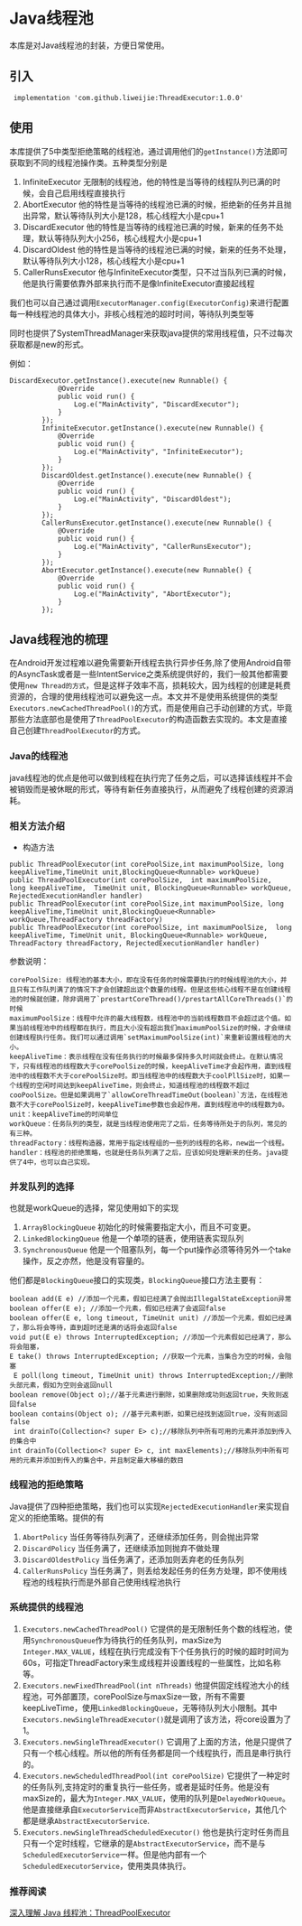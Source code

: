 # Java线程池

本库是对Java线程池的封装，方便日常使用。

## 引入

```
 implementation 'com.github.liweijie:ThreadExecutor:1.0.0'
```

## 使用

本库提供了5中类型拒绝策略的线程池，通过调用他们的`getInstance()`方法即可获取到不同的线程池操作类。五种类型分别是
1. InfiniteExecutor 无限制的线程池，他的特性是当等待的线程队列已满的时候，会自己启用线程直接执行
2. AbortExecutor 他的特性是当等待的线程池已满的时候，拒绝新的任务并且抛出异常，默认等待队列大小是128，核心线程大小是cpu+1
3. DiscardExecutor 他的特性是当等待的线程池已满的时候，新来的任务不处理，默认等待队列大小256，核心线程大小是cpu+1
3. DiscardOldest 他的特性是当等待的线程池已满的时候，新来的任务不处理，默认等待队列大小128，核心线程大小是cpu+1
3. CallerRunsExecutor 他与InfiniteExecutor类型，只不过当队列已满的时候，他是执行需要依靠外部来执行而不是像InfiniteExecutor直接起线程

我们也可以自己通过调用`ExecutorManager.config(ExecutorConfig)`来进行配置每一种线程池的具体大小，非核心线程池的超时时间，等待队列类型等

同时也提供了SystemThreadManager来获取java提供的常用线程值，只不过每次获取都是new的形式。

例如：

```
DiscardExecutor.getInstance().execute(new Runnable() {
            @Override
            public void run() {
                Log.e("MainActivity", "DiscardExecutor");
            }
        });
        InfiniteExecutor.getInstance().execute(new Runnable() {
            @Override
            public void run() {
                Log.e("MainActivity", "InfiniteExecutor");
            }
        });
        DiscardOldest.getInstance().execute(new Runnable() {
            @Override
            public void run() {
                Log.e("MainActivity", "DiscardOldest");
            }
        });
        CallerRunsExecutor.getInstance().execute(new Runnable() {
            @Override
            public void run() {
                Log.e("MainActivity", "CallerRunsExecutor");
            }
        });
        AbortExecutor.getInstance().execute(new Runnable() {
            @Override
            public void run() {
                Log.e("MainActivity", "AbortExecutor");
            }
        });

```

## Java线程池的梳理

在Android开发过程难以避免需要新开线程去执行异步任务,除了使用Android自带的AsyncTask或者是一些IntentService之类系统提供好的，我们一般其他都需要使用`new Thread的方式`，但是这样子效率不高，损耗较大，因为线程的创建是耗费资源的，合理的使用线程池可以避免这一点。本文并不是使用系统提供的类型`Executors.newCachedThreadPool()`的方式，而是使用自己手动创建的方式，毕竟那些方法底部也是使用了`ThreadPoolExecutor`的构造函数去实现的。本文是直接自己创建`ThreadPoolExecutor`的方式。

### Java的线程池

java线程池的优点是他可以做到线程在执行完了任务之后，可以选择该线程并不会被销毁而是被休眠的形式，等待有新任务直接执行，从而避免了线程创建的资源消耗。

### 相关方法介绍

* 构造方法
```
public ThreadPoolExecutor(int corePoolSize,int maximumPoolSize, long keepAliveTime,TimeUnit unit,BlockingQueue<Runnable> workQueue)
public ThreadPoolExecutor(int corePoolSize,  int maximumPoolSize,  long keepAliveTime,  TimeUnit unit, BlockingQueue<Runnable> workQueue, RejectedExecutionHandler handler)
public ThreadPoolExecutor(int corePoolSize,int maximumPoolSize, long keepAliveTime,TimeUnit unit,BlockingQueue<Runnable> workQueue,ThreadFactory threadFactory)
public ThreadPoolExecutor(int corePoolSize, int maximumPoolSize,  long keepAliveTime, TimeUnit unit, BlockingQueue<Runnable> workQueue, ThreadFactory threadFactory, RejectedExecutionHandler handler)
```

参数说明：
```
corePoolSize: 线程池的基本大小，即在没有任务的时候需要执行的时候线程池的大小，并且只有工作队列满了的情况下才会创建超出这个数量的线程。但是这些核心线程不是在创建线程池的时候就创建，除非调用了`prestartCoreThread()/prestartAllCoreThreads()`的时候
maximumPoolSize：线程中允许的最大线程数，线程池中的当前线程数目不会超过这个值。如果当前线程池中的线程都在执行，而且大小没有超出我们maximumPoolSize的时候，才会继续创建线程执行任务。我们可以通过调用`setMaximumPoolSize(int)`来重新设置线程池的大小。
keepAliveTime：表示线程在没有任务执行的时候最多保持多久时间就会终止。在默认情况下，只有线程池的线程数大于corePoolSize的时候，keepAliveTime才会起作用，直到线程池中的线程数不大于corePoolSize时。即当线程池中的线程数大于coolPllSize时，如果一个线程的空闲时间达到keepAliveTime，则会终止，知道线程池的线程数不超过cooPoolSize。但是如果调用了`allowCoreThreadTimeOut(boolean)`方法，在线程池数不大于corePoolSize时，keepAliveTime参数也会起作用，直到线程池中的线程数为0。
unit：keepAliveTime的时间单位
workQueue：任务队列的类型，就是当线程池使用完了之后，任务等待所处于的队列，常见的有三种。
threadFactory：线程构造器，常用于指定线程组的一些列的线程的名称，new出一个线程。
handler：线程池的拒绝策略，也就是任务队列满了之后，应该如何处理新来的任务。java提供了4中，也可以自己实现。
```

### 并发队列的选择

也就是workQueue的选择，常见使用如下的实现
1. `ArrayBlockingQueue`
    初始化的时候需要指定大小，而且不可变更。
2. `LinkedBlockingQueue`
    他是一个单项的链表，使用链表实现队列
3. `SynchronousQueue`
    他是一个阻塞队列，每一个put操作必须等待另外一个take操作，反之亦然，他是没有容量的。

他们都是`BlockingQueue`接口的实现类，`BlockingQueue`接口方法主要有：
```
boolean add(E e) //添加一个元素，假如已经满了会抛出IllegalStateException异常
boolean offer(E e); //添加一个元素，假如已经满了会返回false
boolean offer(E e, long timeout, TimeUnit unit) //添加一个元素，假如已经满了，那么将会等待，直到超时还是满的话将会返回false
void put(E e) throws InterruptedException; //添加一个元素假如已经满了，那么将会阻塞，
E take() throws InterruptedException; //获取一个元素，当集合为空的时候，会阻塞
 E poll(long timeout, TimeUnit unit) throws InterruptedException;//删除头部元素，假如为空则会返回null
boolean remove(Object o);//基于元素进行删除，如果删除成功则返回true，失败则返回false
boolean contains(Object o); //基于元素判断，如果已经找到返回true，没有则返回false
 int drainTo(Collection<? super E> c);//移除队列中所有可用的元素并添加到传入的集合中
int drainTo(Collection<? super E> c, int maxElements);//移除队列中所有可用的元素并添加到传入的集合中，并且制定最大移植的数目
```

### 线程池的拒绝策略

Java提供了四种拒绝策略，我们也可以实现`RejectedExecutionHandler`来实现自定义的拒绝策略。提供的有
1. `AbortPolicy`
    当任务等待队列满了，还继续添加任务，则会抛出异常
2. `DiscardPolicy`
    当任务满了，还继续添加则抛弃不做处理    
3. `DiscardOldestPolicy`
    当任务满了，还添加则丢弃老的任务队列
4. `CallerRunsPolicy`
    当任务满了，则丢给发起任务的任务方处理，即不使用线程池的线程执行而是外部自己使用线程池执行

### 系统提供的线程池

1. `Executors.newCachedThreadPool()`
    它提供的是无限制任务个数的线程池，使用`SynchronousQueue`作为待执行的任务队列，maxSize为`Integer.MAX_VALUE`，线程在执行完成没有下个任务执行的时候的超时时间为60s，可指定ThreadFactory来生成线程并设置线程的一些属性，比如名称等。
2. `Executors.newFixedThreadPool(int nThreads)`
    他提供固定线程池大小的线程池，可外部置顶，corePoolSize与maxSize一致，所有不需要keepLiveTime，使用`LinkedBlockingQueue`，无等待队列大小限制。其中`Executors.newSingleThreadExecutor()`就是调用了该方法，将core设置为了1。
3. `Executors.newSingleThreadExecutor()`
    它调用了上面的方法，他是只提供了只有一个核心线程。所以他的所有任务都是同一个线程执行，而且是串行执行的。
4. `Executors.newScheduledThreadPool(int corePoolSize)`
    它提供了一种定时的任务队列,支持定时的重复执行一些任务，或者是延时任务。他是没有maxSize的，最大为`Integer.MAX_VALUE`，使用的队列是`DelayedWorkQueue`。他是直接继承自`ExecutorService`而非`AbstractExecutorService`，其他几个都是继承`AbstractExecutorService`.
5. `Executors.newSingleThreadScheduledExecutor()`
    他也是执行定时任务而且只有一个定时线程，它继承的是`AbstractExecutorService`，而不是与`ScheduledExecutorService`一样。但是他内部有一个`ScheduledExecutorService`，使用类具体执行。 

### 推荐阅读

[深入理解 Java 线程池：ThreadPoolExecutor](https://juejin.im/entry/58fada5d570c350058d3aaad)

